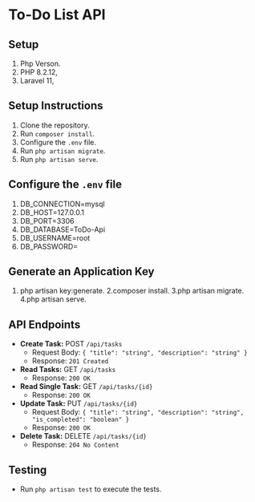 # To-Do List API


## Setup

1. Php Verson.
2. PHP 8.2.12,
3. Laravel 11,

## Setup Instructions

1. Clone the repository.
2. Run `composer install`.
3. Configure the `.env` file.
4. Run `php artisan migrate`.
5. Run `php artisan serve`.

## Configure the `.env` file

1. DB_CONNECTION=mysql
2. DB_HOST=127.0.0.1
3. DB_PORT=3306
4. DB_DATABASE=ToDo-Api
5. DB_USERNAME=root
6. DB_PASSWORD=

## Generate an Application Key

1. php artisan key:generate.
2.composer install.
3.php artisan migrate.
4.php artisan serve.

## API Endpoints

- **Create Task:** POST `/api/tasks`
  - Request Body: `{ "title": "string", "description": "string" }`
  - Response: `201 Created`
- **Read Tasks:** GET `/api/tasks`
  - Response: `200 OK`
- **Read Single Task:** GET `/api/tasks/{id}`
  - Response: `200 OK`
- **Update Task:** PUT `/api/tasks/{id}`
  - Request Body: `{ "title": "string", "description": "string", "is_completed": "boolean" }`
  - Response: `200 OK`
- **Delete Task:** DELETE `/api/tasks/{id}`
  - Response: `204 No Content`

## Testing

- Run `php artisan test` to execute the tests.

